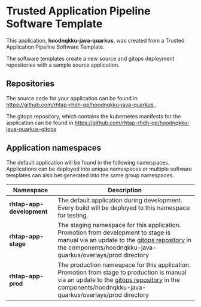 # Trusted Application Pipeline Software Template

This application, **hoodnqkku-java-quarkus**, was created from a Trusted Application Pipeline Software Template.

The software templates create a new source and gitops deployment repositories with a sample source application. 

## Repositories

The source code for your application can be found in [https://github.com/rhtap-rhdh-qe/hoodnqkku-java-quarkus ](https://github.com/rhtap-rhdh-qe/hoodnqkku-java-quarkus ).
 
The gitops repository, which contains the kubernetes manifests for the application can be found in 
[https://github.com/rhtap-rhdh-qe/hoodnqkku-java-quarkus-gitops ](https://github.com/rhtap-rhdh-qe/hoodnqkku-java-quarkus-gitops ) 

## Application namespaces 

The default application will be found in the following namespaces. Applications can be deployed into unique namespaces or multiple software templates can also bet generated into the same group namespaces.  

|  Namespace   |  Description   |  
| -------- | -------- |   
| **rhtap-app-development** | The default application during development. Every build will be deployed to this namespace for testing. | 
| **rhtap-app-stage** | The staging namespace for this application. Promotion from development to stage is manual via an update to the [gitops repository](https://github.com/rhtap-rhdh-qe/hoodnqkku-java-quarkus-gitops ) in the components/hoodnqkku-java-quarkus/overlays/prod directory |  
| **rhtap-app-prod** | The production namespace for this application. Promotion from stage to production is manual via an update to the [gitops repository](https://github.com/rhtap-rhdh-qe/hoodnqkku-java-quarkus-gitops ) in the components/hoodnqkku-java-quarkus/overlays/prod directory | 